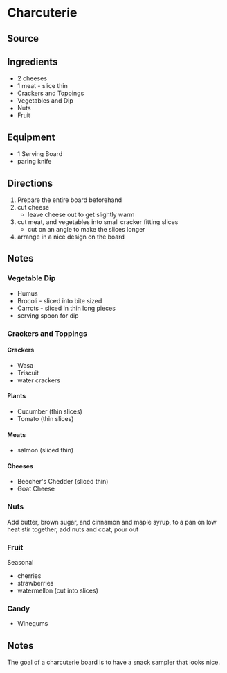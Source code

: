 ---
---

# Charcuterie

## Source

## Ingredients

- 2 cheeses
- 1 meat - slice thin
- Crackers and Toppings
- Vegetables and Dip
- Nuts
- Fruit

## Equipment

- 1 Serving Board
- paring knife

## Directions

1. Prepare the entire board beforehand
1. cut cheese
    - leave cheese out to get slightly warm
1. cut meat, and vegetables into small cracker fitting slices
    - cut on an angle to make the slices longer
1. arrange in a nice design on the board

## Notes

### Vegetable  Dip

- Humus
- Brocoli - sliced into bite sized 
- Carrots - sliced in thin long pieces
- serving spoon for dip


### Crackers and Toppings

#### Crackers

- Wasa
- Triscuit
- water crackers

#### Plants

- Cucumber (thin slices)
- Tomato (thin slices)

#### Meats

- salmon (sliced thin)

#### Cheeses

- Beecher's Chedder (sliced thin)
- Goat Cheese

### Nuts

Add butter, brown sugar, and cinnamon and maple syrup, to a pan on low heat stir together, add nuts and coat, pour out

### Fruit

Seasonal

- cherries
- strawberries
- watermellon (cut into slices)

### Candy

- Winegums

## Notes

The goal of a charcuterie board is to have a snack sampler that looks nice.